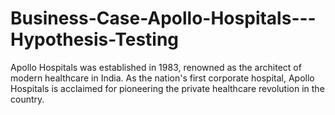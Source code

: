 # Business-Case-Apollo-Hospitals---Hypothesis-Testing
Apollo Hospitals was established in 1983, renowned as the architect of modern healthcare in India. As the nation's first corporate hospital, Apollo Hospitals is acclaimed for pioneering the private healthcare revolution in the country.
